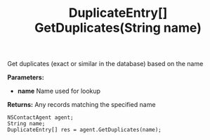 ﻿---
uid: crmscript_ref_NSContactAgent_GetDuplicates
title: DuplicateEntry[] GetDuplicates(String name)
intellisense: NSContactAgent.GetDuplicates
keywords: NSContactAgent, GetDuplicates
so.topic: reference
---

Get duplicates (exact or similar in the database) based on the name

**Parameters:**
 - **name** Name used for lookup

**Returns:** Any records matching the specified name

```crmscript
NSContactAgent agent;
String name;
DuplicateEntry[] res = agent.GetDuplicates(name);
```

